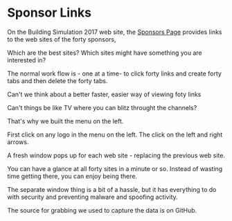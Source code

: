 

Sponsor Links
====

On the Building Simulation 2017 web site, the [Sponsors Page]( http://www.buildingsimulation2017.org/sponsors.html ) provides links to the web sites of the forty sponsors,

Which are the best sites? Which sites might have something you are interested in?

The normal work flow is - one at a time- to click forty links and create forty tabs and then delete the forty tabs.

Can't we think about a better faster, easier way of viewing foty links

Can't things be like TV where you can blitz throught the channels?

That's why we built the menu on the left.

First click on any logo in the menu on the left. The click on the left and right arrows.

A fresh window pops up for each web site - replacing the previous web site. 

You can have a glance at all forty sites in a minute or so. Instead of wasting time getting there, you can enjoy being there.

The separate window thing is a bit of a hassle, but it has everything to do with security and preventing malware and spoofing activity.

The source for grabbing we used to capture the data is on GitHub.

